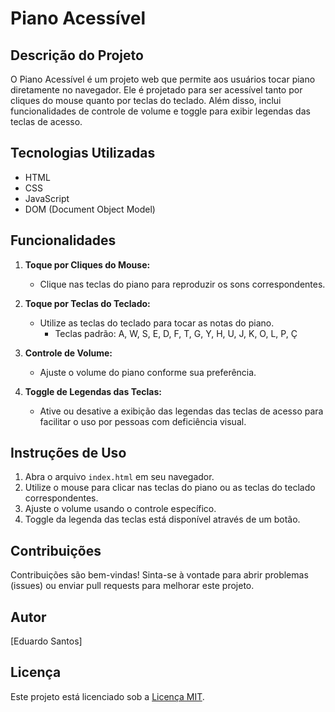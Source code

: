# Piano Acessível

## Descrição do Projeto

O Piano Acessível é um projeto web que permite aos usuários tocar piano diretamente no navegador. Ele é projetado para ser acessível tanto por cliques do mouse quanto por teclas do teclado. Além disso, inclui funcionalidades de controle de volume e toggle para exibir legendas das teclas de acesso.

## Tecnologias Utilizadas

- HTML
- CSS
- JavaScript
- DOM (Document Object Model)

## Funcionalidades

1. **Toque por Cliques do Mouse:**
   - Clique nas teclas do piano para reproduzir os sons correspondentes.

2. **Toque por Teclas do Teclado:**
   - Utilize as teclas do teclado para tocar as notas do piano.
     - Teclas padrão: A, W, S, E, D, F, T, G, Y, H, U, J, K, O, L, P, Ç

3. **Controle de Volume:**
   - Ajuste o volume do piano conforme sua preferência.

4. **Toggle de Legendas das Teclas:**
   - Ative ou desative a exibição das legendas das teclas de acesso para facilitar o uso por pessoas com deficiência visual.

## Instruções de Uso

1. Abra o arquivo `index.html` em seu navegador.
2. Utilize o mouse para clicar nas teclas do piano ou as teclas do teclado correspondentes.
3. Ajuste o volume usando o controle específico.
4. Toggle da legenda das teclas está disponível através de um botão.

## Contribuições

Contribuições são bem-vindas! Sinta-se à vontade para abrir problemas (issues) ou enviar pull requests para melhorar este projeto.

## Autor

[Eduardo Santos]

## Licença

Este projeto está licenciado sob a [Licença MIT](LICENSE).

